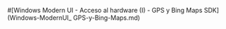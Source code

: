 ﻿#[Windows Modern UI - Acceso al hardware (I) - GPS y Bing Maps SDK](Windows-ModernUI_ GPS-y-Bing-Maps.md)


